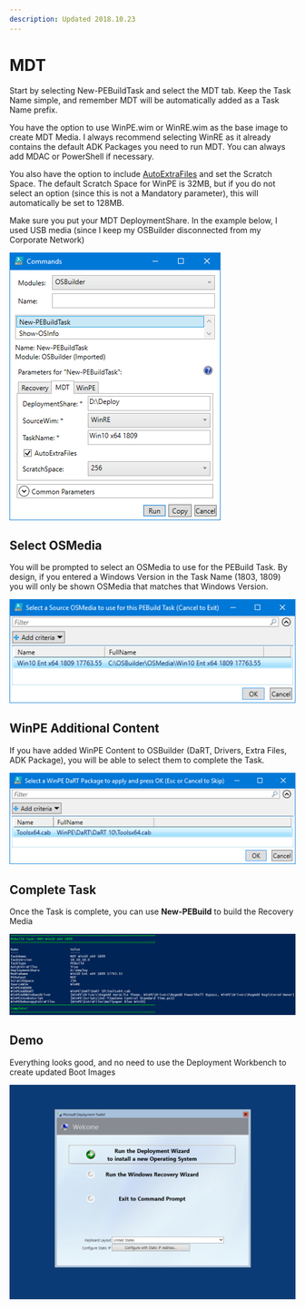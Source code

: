 ```yaml
---
description: Updated 2018.10.23
---
```


# MDT

Start by selecting New-PEBuildTask and select the MDT tab.  Keep the Task Name simple, and remember MDT will be automatically added as a Task Name prefix.

You have the option to use WinPE.wim or WinRE.wim as the base image to create MDT Media.  I always recommend selecting WinRE as it already contains the default ADK Packages you need to run MDT.  You can always add MDAC or PowerShell if necessary.

You also have the option to include [AutoExtraFiles](../auto-extrafiles.md) and set the Scratch Space.  The default Scratch Space for WinPE is 32MB, but if you do not select an option \(since this is not a Mandatory parameter\), this will automatically be set to 128MB.

Make sure you put your MDT DeploymentShare.  In the example below, I used USB media \(since I keep my OSBuilder disconnected from my Corporate Network\)

![](../../../.gitbook/assets/2018-10-18_11-05-33.png)

## Select OSMedia

You will be prompted to select an OSMedia to use for the PEBuild Task.  By design, if you entered a Windows Version in the Task Name \(1803, 1809\) you will only be shown OSMedia that matches that Windows Version.

![](../../../.gitbook/assets/2018-10-15_23-53-59.png)

## WinPE Additional Content

If you have added WinPE Content to OSBuilder \(DaRT, Drivers, Extra Files, ADK Package\), you will be able to select them to complete the Task.

![](../../../.gitbook/assets/2018-10-15_23-54-30.png)

## Complete Task

Once the Task is complete, you can use **New-PEBuild** to build the Recovery Media

![](../../../.gitbook/assets/2018-10-18_11-07-01.png)

## Demo

Everything looks good, and no need to use the Deployment Workbench to create updated Boot Images

![MDT using WinRE without DaRT](../../../.gitbook/assets/2018-10-18_11-20-46.png)

